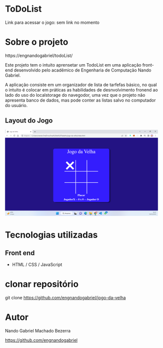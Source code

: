 # ToDoList
Link para acessar o jogo: sem link no momento

# Sobre o projeto

 https://engnandogabriel/todoList/

Este projeto tem o intuito aprensetar um TodoList em uma aplicação front-end desenvolvido pelo acadêmico de Engenharia de Computação Nando Gabriel.

A aplicação consiste em um organizador de lista de tarfefas básico, no qual o intuito é colocar em práticas as habilidades de desnvolvimento fronend ao lado do uso do localstorage do navegodor, uma vez que o projeto não apresenta banco de dados, mas pode conter as listas salvo no computador do usuário.

## Layout do Jogo
![Tela Principal](https://github.com/engnandogabriel/jogo-da-velha/blob/master/tela-inical.png)


# Tecnologias utilizadas
## Front end
- HTML / CSS / JavaScript

# clonar repositório
git clone https://github.com/engnandogabriel/jogo-da-velha

# Autor

Nando Gabriel Machado Bezerra

https://github.com/engnandogabriel

